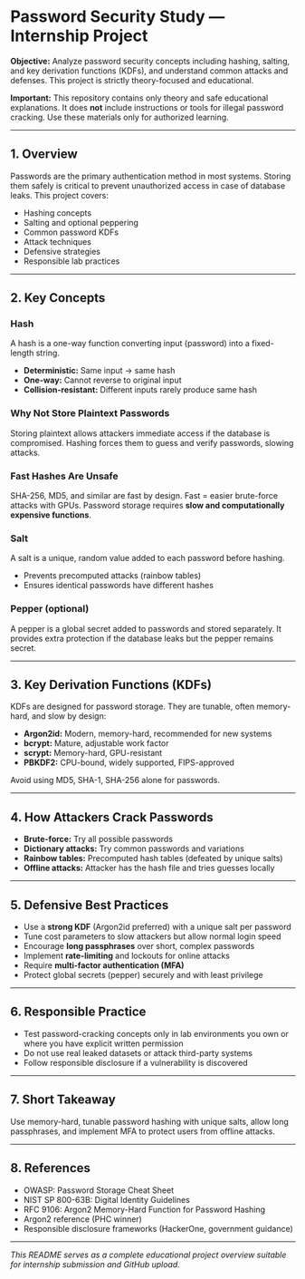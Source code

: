 # Password Security Study — Internship Project

**Objective:**
Analyze password security concepts including hashing, salting, and key derivation functions (KDFs), and understand common attacks and defenses. This project is strictly theory-focused and educational.

**Important:** This repository contains only theory and safe educational explanations. It does **not** include instructions or tools for illegal password cracking. Use these materials only for authorized learning.

---

## 1. Overview

Passwords are the primary authentication method in most systems. Storing them safely is critical to prevent unauthorized access in case of database leaks. This project covers:

* Hashing concepts
* Salting and optional peppering
* Common password KDFs
* Attack techniques
* Defensive strategies
* Responsible lab practices

---

## 2. Key Concepts

### Hash

A hash is a one-way function converting input (password) into a fixed-length string.

* **Deterministic:** Same input → same hash
* **One-way:** Cannot reverse to original input
* **Collision-resistant:** Different inputs rarely produce same hash

### Why Not Store Plaintext Passwords

Storing plaintext allows attackers immediate access if the database is compromised. Hashing forces them to guess and verify passwords, slowing attacks.

### Fast Hashes Are Unsafe

SHA-256, MD5, and similar are fast by design. Fast = easier brute-force attacks with GPUs. Password storage requires **slow and computationally expensive functions**.

### Salt

A salt is a unique, random value added to each password before hashing.

* Prevents precomputed attacks (rainbow tables)
* Ensures identical passwords have different hashes

### Pepper (optional)

A pepper is a global secret added to passwords and stored separately. It provides extra protection if the database leaks but the pepper remains secret.

---

## 3. Key Derivation Functions (KDFs)

KDFs are designed for password storage. They are tunable, often memory-hard, and slow by design:

* **Argon2id:** Modern, memory-hard, recommended for new systems
* **bcrypt:** Mature, adjustable work factor
* **scrypt:** Memory-hard, GPU-resistant
* **PBKDF2:** CPU-bound, widely supported, FIPS-approved

Avoid using MD5, SHA-1, SHA-256 alone for passwords.

---

## 4. How Attackers Crack Passwords

* **Brute-force:** Try all possible passwords
* **Dictionary attacks:** Try common passwords and variations
* **Rainbow tables:** Precomputed hash tables (defeated by unique salts)
* **Offline attacks:** Attacker has the hash file and tries guesses locally

---

## 5. Defensive Best Practices

* Use a **strong KDF** (Argon2id preferred) with a unique salt per password
* Tune cost parameters to slow attackers but allow normal login speed
* Encourage **long passphrases** over short, complex passwords
* Implement **rate-limiting** and lockouts for online attacks
* Require **multi-factor authentication (MFA)**
* Protect global secrets (pepper) securely and with least privilege

---

## 6. Responsible Practice

* Test password-cracking concepts only in lab environments you own or where you have explicit written permission
* Do not use real leaked datasets or attack third-party systems
* Follow responsible disclosure if a vulnerability is discovered

---

## 7. Short Takeaway

Use memory-hard, tunable password hashing with unique salts, allow long passphrases, and implement MFA to protect users from offline attacks.

---

## 8. References

* OWASP: Password Storage Cheat Sheet
* NIST SP 800-63B: Digital Identity Guidelines
* RFC 9106: Argon2 Memory-Hard Function for Password Hashing
* Argon2 reference (PHC winner)
* Responsible disclosure frameworks (HackerOne, government guidance)

---

*This README serves as a complete educational project overview suitable for internship submission and GitHub upload.*
